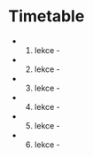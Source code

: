 # Timetable

-   1. lekce -

-   2. lekce -

-   3. lekce -

-   4. lekce -

-   5. lekce -

-   6. lekce -
